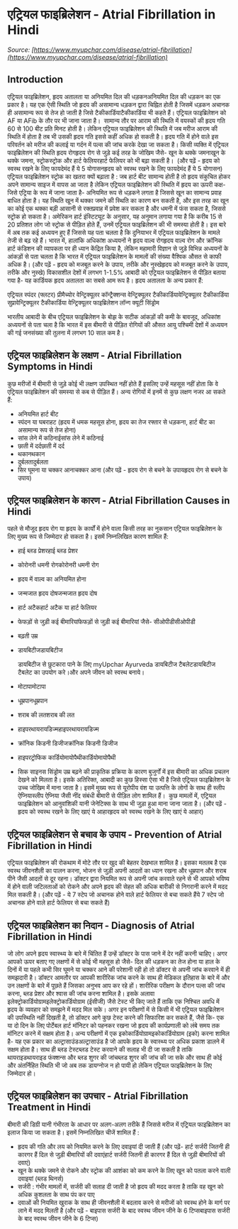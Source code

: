 # एट्रियल फाइब्रिलेशन - Atrial Fibrillation in Hindi
_Source: [https://www.myupchar.com/disease/atrial-fibrillation](https://www.myupchar.com/disease/atrial-fibrillation)_

## Introduction
एट्रियल फाइब्रिलेशन, हृदय अतालता या अनियमित दिल की धड़कनअनियमित दिल की धड़कन का एक प्रकार है। यह एक ऐसी स्थिति जो हृदय की असामान्य धड़कन द्वारा चिह्नित होती है जिसमें धड़कन अचानक ही असामान्य रूप से तेज हो जाती है जिसे टैकीकार्डियाटैकीकार्डिया भी कहते हैं। एट्रियल फाइब्रिलेशन को AF या AFib के तौर पर भी जाना जाता है। 
सामान्य तौर पर आराम की स्थिति में वयस्कों की हृदय गति 60 से 100 बीट प्रति मिनट होती है। लेकिन एट्रियल फाइब्रिलेशन की स्थिति में जब मरीज आराम की स्थिति में होता है तब भी उसकी हृदय गति इससे कहीं अधिक हो सकती है। हृदय गति में होने वाले इस परिवर्तन को मरीज की कलाई या गर्दन में पल्स की जांच करके देखा जा सकता है। किसी व्यक्ति में एट्रियल फाइब्रिलेशन की स्थिति हृदय रोगहृदय रोग से जुड़े कई तरह के जोखिम जैसे- खून के थक्के जमनाखून के थक्के जमना, स्ट्रोकस्ट्रोक और हार्ट फेलियरहार्ट फेलियर को भी बढ़ा सकती है। 
(और पढ़ें - हृदय को स्वस्थ रखने के लिए फायदेमंद हैं ये 5 योगासनहृदय को स्वस्थ रखने के लिए फायदेमंद हैं ये 5 योगासन)
एट्रियल फाइब्रिलेशन स्ट्रोक का खतरा क्यों बढ़ाता है : जब हार्ट बीट सामान्य होती है तो हृदय संकुचित होकर अपने सामान्य साइज में वापस आ जाता है लेकिन एट्रियल फाइब्रिलेशन की स्थिति में हृदय का ऊपरी कक्ष- जिसे एट्रिया के रूप में जाना जाता है- अनियमित रूप से धड़कने लगता है जिससे खून का सामान्य प्रवाह बाधित होता है। यह स्थिति खून में थक्का जमने की स्थिति का कारण बन सकती है, और इस तरह का खून का कोई एक थक्का बड़ी आसानी से रक्तप्रवाह में प्रवेश कर सकता है और धमनी में फंस सकता है, जिससे स्ट्रोक हो सकता है।
अमेरिकन हार्ट इंस्टिट्यूट के अनुसार, यह अनुमान लगाया गया है कि करीब 15 से 20 प्रतिशत लोग जो स्ट्रोक से पीड़ित होते हैं, उनमें एट्रियल फाइब्रिलेशन की भी समस्या होती है। इस बारे में अब तक कई अध्ययन हुए हैं जिससे यह पता चलता है कि दुनियाभर में एट्रियल फाइब्रिलेशन के मामले तेजी से बढ़ रहे हैं। भारत में, हालांकि अधिकांश अध्ययनों ने हृदय वाल्व रोगहृदय वाल्व रोग और क्रॉनिक हार्ट कंडिशन की व्यापकता पर ही ध्यान केंद्रित किया है, लेकिन महामारी विज्ञान से जुड़े विभिन्न अध्ययनों के आंकड़ों से पता चलता है कि भारत में एट्रियल फाइब्रिलेशन के मामलों की संख्या वैश्विक औसत से काफी अधिक है।
(और पढ़ें - हृदय को मजबूत करने के उपाय, तरीके और नुस्खेहृदय को मजबूत करने के उपाय, तरीके और नुस्खे)
विकासशील देशों में लगभग 1-1.5% आबादी को एट्रियल फाइब्रिलेशन से पीड़ित बताया गया है- यह कार्डियक हृदय अतालता का सबसे आम रूप है। हृदय अतालता के अन्य प्रकार हैं:

एट्रियल स्पंदर (फ्लटर)
प्रीमैच्योर वेन्ट्रिक्यूलर कॉन्ट्रैक्शन्स
वेन्ट्रिक्यूलर टैकीकार्डियावेन्ट्रिक्यूलर टैकीकार्डिया
सुप्रावेन्ट्रिक्यूलर टैकीकार्डिया
वेन्ट्रिक्यूलर फाइब्रिलेशन
लॉन्ग क्यूटी सिंड्रोम

भारतीय आबादी के बीच एट्रियल फाइब्रिलेशन के बोझ के सटीक आंकड़ों की कमी के बावजूद, अधिकांश अध्ययनों से पता चला है कि भारत में इस बीमारी से पीड़ित रोगियों की औसत आयु पश्चिमी देशों में अध्ययन की गई जनसंख्या की तुलना में लगभग 10 साल कम है।

## एट्रियल फाइब्रिलेशन के लक्षण - Atrial Fibrillation Symptoms in Hindi
कुछ मरीजों में बीमारी से जुड़े कोई भी लक्षण उपस्थित नहीं होते हैं इसलिए उन्हें महसूस नहीं होता कि वे एट्रियल फाइब्रिलेशन की समस्या से कब से पीड़ित हैं। अन्य रोगियों में इनमें से कुछ लक्षण नजर आ सकते हैं:
- अनियमित हार्ट बीट
- स्पंदन या घबराहट (हृदय में धमक महसूस होना, हृदय का तेज रफ्तार से धड़कना, हार्ट बीट का असामान्य रूप से तेज होना)
- सांस लेने में कठिनाईसांस लेने में कठिनाई
- छाती में दर्दछाती में दर्द
- थकानथकान
- दुर्बलतादुर्बलता
- सिर घूमना या चक्कर आनाचक्कर आना
(और पढ़ें - हृदय रोग से बचने के उपायहृदय रोग से बचने के उपाय)

## एट्रियल फाइब्रिलेशन के कारण - Atrial Fibrillation Causes in Hindi
पहले से मौजूद हृदय रोग या हृदय के कार्यों में होने वाला किसी तरह का नुकसान एट्रियल फाइब्रिलेशन के लिए मुख्य रूप से जिम्मेदार हो सकता है। इसमें निम्नलिखित कारण शामिल हैं:
- हाई ब्लड प्रेशरहाई ब्लड प्रेशर
- कोरोनरी धमनी रोगकोरोनरी धमनी रोग
- हृदय में वाल्व का अनियमित होना
- जन्मजात हृदय दोषजन्मजात हृदय दोष
- हार्ट अटैकहार्ट अटैक या हार्ट फेलियर
- फेफड़ों से जुड़ी कई बीमारियांफेफड़ों से जुड़ी कई बीमारियां जैसे- सीओपीडीसीओपीडी
- बढ़ती उम्र
- डायबिटीजडायबिटीज
	डायबिटीज से छुटकारा पाने के लिए myUpchar Ayurveda डायबिटीज टैबलेटडायबिटीज टैबलेट का उपयोग करे।और अपने जीवन को स्वस्थ बनाये।
- मोटापामोटापा
- धूम्रपानधूम्रपान
- शराब की लतशराब की लत
- हाइपरथायरायडिज्महाइपरथायरायडिज्म
- क्रॉनिक किडनी डिजीजक्रॉनिक किडनी डिजीज
- हाइपरट्रोफिक कार्डियोमायोपैथीकार्डियोमायोपैथी
- सिक साइनस सिंड्रोम
उम्र बढ़ने की प्राकृतिक प्रक्रिया के कारण बुजुर्गों में इस बीमारी का अधिक प्रचलन देखने को मिलता है। इसके अतिरिक्त, आबादी का कुछ हिस्सा ऐसा भी है जिसे एट्रियल फाइब्रिलेशन के उच्च जोखिम में माना जाता है। इसमें मुख्य रूप से यूरोपीय वंश या उत्पत्ति के लोगों के साथ ही स्लीप ऐप्नियास्लीप ऐप्निया जैसी नींद संबंधी बीमारी से पीड़ित लोग शामिल हैं।  कुछ मामलों में, एट्रियल फाइब्रिलेशन को आनुवांशिकी यानी जेनेटिक्स के साथ भी जुड़ा हुआ माना जाना जाता है।
(और पढ़ें - हृदय को स्वस्थ रखने के लिए खाएं ये आहारहृदय को स्वस्थ रखने के लिए खाएं ये आहार)

## एट्रियल फाइब्रिलेशन से बचाव के उपाय - Prevention of Atrial Fibrillation in Hindi
एट्रियल फाइब्रिलेशन की रोकथाम में मोटे तौर पर खुद की बेहतर देखभाल शामिल है। इसका मतलब है एक स्वस्थ जीवनशैली का पालन करना, भोजन से जुड़ी अपनी आदतों का ध्यान रखना और धूम्रपान और शराब पीने जैसी आदतों से दूर रहना। डॉक्टर द्वारा नियमित रूप से अपनी जांच करवाते रहने से भी आपको भविष्य में होने वाली जटिलताओं को रोकने और अपने हृदय की सेहत की अधिक बारीकी से निगरानी करने में मदद मिल सकती है।
(और पढ़ें - ये 7 स्टेप जो अचानक होने वाले हार्ट फेलियर से बचा सकते हैंये 7 स्टेप जो अचानक होने वाले हार्ट फेलियर से बचा सकते हैं)

## एट्रियल फाइब्रिलेशन का निदान - Diagnosis of Atrial Fibrillation in Hindi
जो लोग अपने हृदय स्वास्थ्य के बारे में चिंतित हैं उन्हें डॉक्टर के पास जाने में देर नहीं करनी चाहिए। अगर आपको ऊपर बताए गए लक्षणों में से कोई भी महसूस हो जैसे- दिल की धड़कन का तेज होना या हाल के दिनों में या पहले कभी सिर घूमने या चक्कर आने की परेशानी रही हो तो डॉक्टर से अपनी जांच करवाने में ही समझदारी है। डॉक्टर आमतौर पर आपकी शारीरिक जांच करने के साथ ही मेडिकल इतिहास के बारे में और उन लक्षणों के बारे में पूछते हैं जिसका अनुभव आप कर रहे हों। शारीरिक परीक्षण के दौरान पल्स की जांच करना, ब्लड प्रेशर और श्वास की जांच करना शामिल है। इसके अलावा इलेक्ट्रोकार्डियोग्रामइलेक्ट्रोकार्डियोग्राम (ईसीजी) जैसे टेस्ट भी किए जाते हैं ताकि एक निश्चित अवधि में हृदय के व्यवहार को समझने में मदद मिल सके।
अगर इन परीक्षणों में से किसी में भी एट्रियल फाइब्रिलेशन की उपस्थिति नहीं दिखती है, तो डॉक्टर आगे कुछ टेस्ट करने की सिफारिश कर सकते हैं, जैसे कि- एक या दो दिन के लिए पोर्टेबल हार्ट मॉनिटर को पहनकर रखना जो हृदय की कार्यप्रणाली को लंबे समय तक मॉनिटर करने में सक्षम होता है। अन्य परीक्षणों में एक इकोकार्डियोग्रामइकोकार्डियोग्राम (इको) करना शामिल है- यह एक प्रकार का अल्ट्रासाउंडअल्ट्रासाउंड है जो आपके हृदय के स्वास्थ्य पर अधिक प्रकाश डालने में सक्षम होता है।
साथ ही ब्लड टेस्टब्लड टेस्ट करवाने की सलाह भी दी जा सकती है ताकि थायराइडथायराइड फंक्शन्स और ब्लड शुगर की जांचब्लड शुगर की जांच की जा सके और साथ ही कोई और अंतर्निहित स्थिति भी जो अब तक डायग्नोज न हो पायी हो लेकिन एट्रियल फाइब्रिलेशन के लिए जिम्मेदार हो।

## एट्रियल फाइब्रिलेशन का उपचार - Atrial Fibrillation Treatment in Hindi
बीमारी की डिग्री यानी गंभीरता के आधार पर अलग-अलग तरीके हैं जिससे मरीज में एट्रियल फाइब्रिलेशन का इलाज किया जा सकता है। इसमें निम्नलिखित चीजें शामिल हैं :
- हृदय की गति और लय को नियमित करने के लिए दवाइयां दी जाती हैं (और पढ़ें- हार्ट सर्जरी जितनी ही कारगर हैं दिल से जुड़ी बीमारियों की दवाएंहार्ट सर्जरी जितनी ही कारगर हैं दिल से जुड़ी बीमारियों की दवाएं)
- खून के थक्के जमने से रोकने और स्ट्रोक की आशंका को कम करने के लिए खून को पतला करने वाली दवाइयां (ब्लड थिनर्स)
- सर्जरी : गंभीर मामलों में, सर्जरी की सलाह दी जाती है जो हृदय की मदद करता है ताकि वह खून को अधिक कुशलता के साथ पंप कर पाए
- दवाओं की नियमित खुराक के साथ ही जीवनशैली में बदलाव करने से मरीजों को स्वस्थ होने के मार्ग पर लाने में मदद मिलती है
(और पढ़ें - बाइपास सर्जरी के बाद स्वस्थ जीवन जीने के 6 टिप्सबाइपास सर्जरी के बाद स्वस्थ जीवन जीने के 6 टिप्स)

